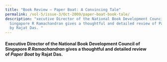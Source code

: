 ```yaml
---
title: "Book Review – Paper Boat: A Convincing Tale"
permalink: /vol-5/issue-3/Oct-2009/paper-boat-book-tale/
description: "xecutive Director of the National Book Development Council of
  Singapore R Ramachandran gives a thoughtful and detailed review of Paper Boat
  by Rajat Das. "
---
```

#### Executive Director of the National Book Development Council of Singapore _R Ramachandran_ gives a thoughtful and detailed review of _Paper Boat_ by Rajat Das.